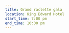 ```yaml
---
title: Grand raclette gala
location: King Edward Hotel
start_time: 7:00 pm
end_time: 10:00 pm
---
```

